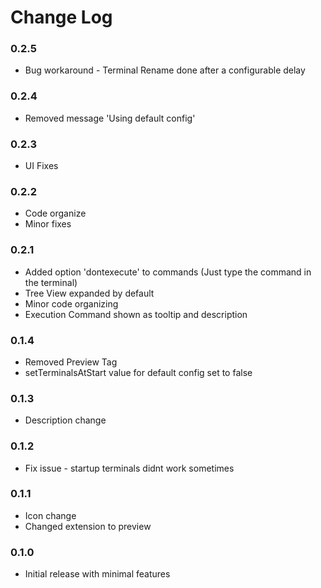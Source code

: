 # Change Log


### 0.2.5

* Bug workaround - Terminal Rename done after a configurable delay

### 0.2.4

* Removed message 'Using default config'

### 0.2.3

* UI Fixes

### 0.2.2

* Code organize
* Minor fixes

### 0.2.1

* Added option 'dontexecute' to commands (Just type the command in the terminal)
* Tree View expanded by default
* Minor code organizing
* Execution Command shown as tooltip and description

### 0.1.4

* Removed Preview Tag
* setTerminalsAtStart value for default config set to false

### 0.1.3

* Description change

### 0.1.2

* Fix issue - startup terminals didnt work sometimes

### 0.1.1

* Icon change
* Changed extension to preview

### 0.1.0

* Initial release with minimal features
